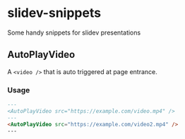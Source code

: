 # slidev-snippets
Some handy snippets for slidev presentations

## AutoPlayVideo

A `<video />` that is auto triggered at page entrance.

### Usage

```md
---
<AutoPlayVideo src="https://example.com/video.mp4" />
---
<AutoPlayVideo src="https://example.com/video2.mp4" />
---
```
